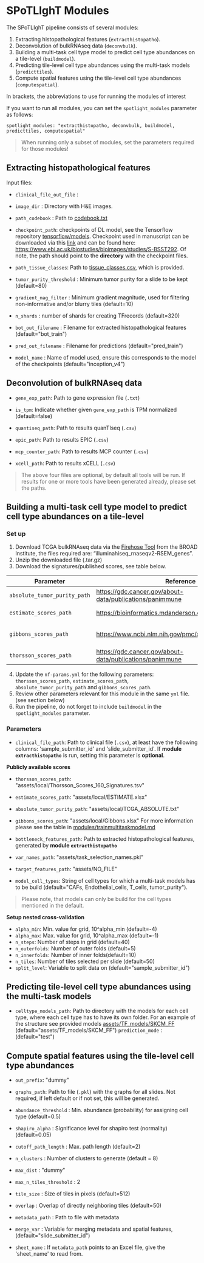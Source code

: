 # SPoTLIghT Modules

The SPoTLIghT pipeline consists of several modules: 

1. Extracting histopathological features (`extracthistopatho`).
2. Deconvolution of bulkRNAseq data (`deconvbulk`).
3. Building a multi-task cell type model to predict cell type abundances on a tile-level (`buildmodel`).
4. Predicting tile-level cell type abundances using the multi-task models (`predicttiles`).
5. Compute spatial features using the tile-level cell type abundances (`computespatial`).

In brackets, the abbreviations to use for running the modules of interest

If you want to run all modules, you can set the `spotlight_modules` parameter as follows:

```{yml}
spotlight_modules: "extracthistopatho, deconvbulk, buildmodel, predicttiles, computespatial"
```

> When running only a subset of modules, set the parameters required for those modules!

## Extracting histopathological features 

Input files:

* `clinical_file_out_file` : 
* `image_dir` : Directory with H&E images.
* `path_codebook` : Path to [codebook.txt](https://github.com/gerstung-lab/PC-CHiP/blob/b5ff01b56dbad9a5880529cdcf5e799e912534a2/inception/codebook.txt)
* `checkpoint_path`: checkpoints of DL model, see the Tensorflow repository [tensorflow/models](https://github.com/tensorflow/models/tree/master/research/slim#Pretrained). Checkpoint used in manuscript can be downloaded via this [link](https://www.ebi.ac.uk/biostudies/files/S-BSST292/Retrained_Inception_v4.zip) and can be found here: https://www.ebi.ac.uk/biostudies/bioimages/studies/S-BSST292. Of note, the path should point to the **directory** with the checkpoint files. 
* `path_tissue_classes`: Path to [tissue_classes.csv](assets/tissue_classes.csv), which is provided.

* `tumor_purity_threshold` : Minimum tumor purity for a slide to be kept (default=80)
* `gradient_mag_filter` : Minimum gradient magnitude, used for filtering non-informative and/or blurry tiles (default=10)
* `n_shards` : number of shards for creating TFrecords (default=320)
* `bot_out_filename` : Filename for extracted histopathological features (default="bot_train")
* `pred_out_filename` : Filename for predictions (default="pred_train")
* `model_name` : Name of model used, ensure this corresponds to the model of the checkpoints (default="inception_v4")

## Deconvolution of bulkRNAseq data

* `gene_exp_path`: Path to gene expression file (`.txt`)
* `is_tpm`: Indicate whether given `gene_exp_path` is TPM normalized (default=false)

* `quantiseq_path`: Path to results quanTIseq (`.csv`) 
* `epic_path`: Path to results EPIC (`.csv`) 
* `mcp_counter_path`: Path to results MCP counter (`.csv`) 
* `xcell_path`: Path to results xCELL (`.csv`) 

> The above four files are optional, by default all tools will be run. If results for one or more tools have been generated already, please set the paths. 

## Building a multi-task cell type model to predict cell type abundances on a tile-level

### Set up 

1. Download TCGA bulkRNAseq data via the [Firehose Tool](https://gdac.broadinstitute.org) from the BROAD Institute, the files required are: “illuminahiseq_rnaseqv2-RSEM_genes”.
2. Unzip the downloaded file (.tar.gz)
3. Download the signatures/published scores, see table below.

| Parameter                  | Reference                                                 | Additional info                                                                                                                                                |
| -------------------------- | --------------------------------------------------------- | -------------------------------------------------------------------------------------------------------------------------------------------------------------- |
| `absolute_tumor_purity_path` | https://gdc.cancer.gov/about-data/publications/panimmune  | Download the 'Score for 160 Genes Signatures in Tumor Samples' or use [direct link]( https://api.gdc.cancer.gov/data/80a82092-161d-4615-9d96-e858f113618d)        |
| `estimate_scores_path` | https://bioinformatics.mdanderson.org/estimate/index.html | Download the relevant file for the cancer type of interest, use the RNA-seqV2 column on the page.                                                                                                    |
| `gibbons_scores_path` | https://www.ncbi.nlm.nih.gov/pmc/articles/PMC5503821/     | Download the 'Supp Datafile S1.' or use the (direct link)[https://www.ncbi.nlm.nih.gov/pmc/articles/PMC5503821/bin/NIHMS840944-supplement-Supp_Datafile_S1.xlsx] |
| `thorsson_scores_path` | https://gdc.cancer.gov/about-data/publications/panimmune  | Download the 'ABSOLUTE purity/ploidy file', or use [direct link](https://api.gdc.cancer.gov/data/4f277128-f793-4354-a13d-30cc7fe9f6b5)                           |

4. Update the `nf-params.yml` for the following parameters: `thorsson_scores_path`,     `estimate_scores_path`,  `absolute_tumor_purity_path` and `gibbons_scores_path`.
5. Review other parameters relevant for this module in the same `yml` file. (see section below)
6. Run the pipeline, do not forget to include `buildmodel` in the `spotlight_modules` parameter.

### Parameters 

* `clinical_file_path`: Path to clinical file (`.csv`), at least have the following columns: 'sample_submitter_id' and 'slide_submitter_id'. If **module `extracthistopatho`** is run, setting this parameter is **optional**.

**Publicly available scores** 
* `thorsson_scores_path`: "assets/local/Thorsson_Scores_160_Signatures.tsv"
* `estimate_scores_path`: "assets/local/ESTIMATE.xlsx"
* `absolute_tumor_purity_path`: "assets/local/TCGA_ABSOLUTE.txt"
* `gibbons_scores_path`: "assets/local/Gibbons.xlsx"
For more information please see the table in [modules/trainmultitaskmodel.md](./modules/trainmultitaskmodel.md)

* `bottleneck_features_path`: Path to extracted histopathological features, generated by **module `extracthistopatho`**
* `var_names_path`: "assets/task_selection_names.pkl"
* `target_features_path`: "assets/NO_FILE"
* `model_cell_types`: String of cell types for which a multi-task models has to be build (default="CAFs, Endothelial_cells, T_cells, tumor_purity"). 

> Please note, that models can only be build for the cell types mentioned in the default. 

**Setup nested cross-validation**

* `alpha_min`: Min. value for grid, 10^alpha_min (default=-4)
* `alpha_max`: Max. value for grid, 10^alpha_max (default=-1)
* `n_steps`: Number of steps in grid (default=40)
* `n_outerfolds`: Number of outer folds (default=5)
* `n_innerfolds`: Number of inner folds(default=10)
* `n_tiles`: Number of tiles selected per slide (default=50)
* `split_level`: Variable to split data on (default="sample_submitter_id")

## Predicting tile-level cell type abundances using the multi-task models 

* `celltype_models_path`: Path to directory with the models for each cell type, where each cell type has to have its own folder. For an example of the structure see provided models [assets/TF_models/SKCM_FF](../assets/TF_models/SKCM_FF)  (default="assets/TF_models/SKCM_FF")
`prediction_mode` : (default="test")

## Compute spatial features using the tile-level cell type abundances 

* `out_prefix`: "dummy"

* `graphs_path`: Path to file (`.pkl`) with the graphs for all slides. Not required, if left default or if not set, this will be generated. 
* `abundance_threshold` : Min. abundance (probability) for assigning cell type (default=0.5)
* `shapiro_alpha` : Significance level for shapiro test (normality) (default=0.05)
* `cutoff_path_length` : Max. path length (default=2)

* `n_clusters` : Number of clusters to generate (default = 8)
* `max_dist` : "dummy"
* `max_n_tiles_threshold` : 2
* `tile_size` : Size of tiles in pixels (default=512)
* `overlap` : Overlap of directly neighboring tiles (default=50)

* `metadata_path` : Path to file with metadata 
* `merge_var` : Variable for merging metadata and spatial features, (default="slide_submitter_id")
* `sheet_name` : If `metadata_path` points to an Excel file, give the 'sheet_name' to read from.
